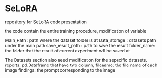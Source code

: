 # SeLoRA
repository for SeLoRA code presentation 

the code contain the entire training procedure, modification of variable 

Main_Path : path where the dataset folder is at
Data_storage : datasets path under the main path
save_result_path : path to save the result
folder_name: the folder that the result of current experiment will be saved at.

The Datasets section also need modification for the sepecific datasets.
reports: pd.Dataframe that have two column, 
  filename: the file name of each image
  findings: the prompt corresponding to the image
